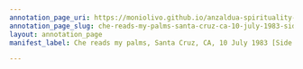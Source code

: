 ```yaml
---
annotation_page_uri: https://moniolivo.github.io/anzaldua-spirituality-recordings/annotations/che-reads-my-palms-santa-cruz-ca-10-july-1983-side-b--canvas-1-transcript.json
annotation_page_slug: che-reads-my-palms-santa-cruz-ca-10-july-1983-side-b--canvas-1-transcript
layout: annotation_page
manifest_label: Che reads my palms, Santa Cruz, CA, 10 July 1983 [Side B]

---
```

